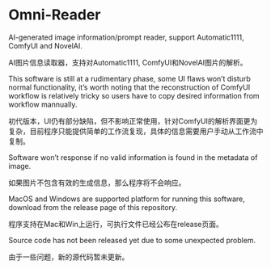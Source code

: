 # Omni-Reader

AI-generated image information/prompt reader, support Automatic1111, ComfyUI and NovelAI.

AI图片信息读取器，支持对Automatic1111, ComfyUI和NovelAI图片的解析。

This software is still at a rudimentary phase, some UI flaws won’t disturb normal functionality, it’s worth noting that the reconstruction of ComfyUI workflow is relatively tricky so users have to copy desired information from workflow mannually.

初代版本，UI仍有部分缺陷，但不影响正常使用，针对ComfyUI的解析界面更为复杂，目前程序只能提供简单的工作流复现，具体的信息需要用户手动从工作流中复制。

Software won’t response if no valid information is found in the metadata of image.

如果图片不包含有效的生成信息，那么程序将不会响应。

MacOS and Windows are supported platform for running this software, download from the release page of this repository.

程序支持在Mac和Win上运行，可执行文件已经公布在release页面。

Source code has not been released yet due to some unexpected problem.

由于一些问题，新的源代码暂未更新。
